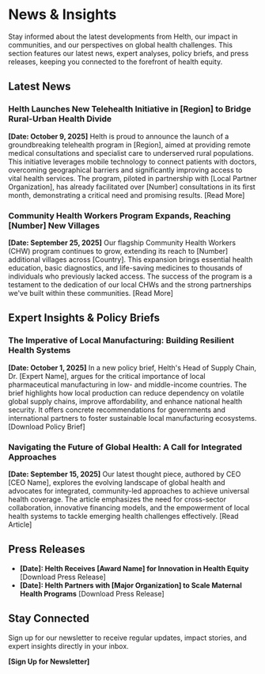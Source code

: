 # News & Insights

Stay informed about the latest developments from Helth, our impact in communities, and our perspectives on global health challenges. This section features our latest news, expert analyses, policy briefs, and press releases, keeping you connected to the forefront of health equity.

## Latest News

### Helth Launches New Telehealth Initiative in [Region] to Bridge Rural-Urban Health Divide
**[Date: October 9, 2025]**
Helth is proud to announce the launch of a groundbreaking telehealth program in [Region], aimed at providing remote medical consultations and specialist care to underserved rural populations. This initiative leverages mobile technology to connect patients with doctors, overcoming geographical barriers and significantly improving access to vital health services. The program, piloted in partnership with [Local Partner Organization], has already facilitated over [Number] consultations in its first month, demonstrating a critical need and promising results. [Read More]

### Community Health Workers Program Expands, Reaching [Number] New Villages
**[Date: September 25, 2025]**
Our flagship Community Health Workers (CHW) program continues to grow, extending its reach to [Number] additional villages across [Country]. This expansion brings essential health education, basic diagnostics, and life-saving medicines to thousands of individuals who previously lacked access. The success of the program is a testament to the dedication of our local CHWs and the strong partnerships we've built within these communities. [Read More]

## Expert Insights & Policy Briefs

### The Imperative of Local Manufacturing: Building Resilient Health Systems
**[Date: October 1, 2025]**
In a new policy brief, Helth's Head of Supply Chain, Dr. [Expert Name], argues for the critical importance of local pharmaceutical manufacturing in low- and middle-income countries. The brief highlights how local production can reduce dependency on volatile global supply chains, improve affordability, and enhance national health security. It offers concrete recommendations for governments and international partners to foster sustainable local manufacturing ecosystems. [Download Policy Brief]

### Navigating the Future of Global Health: A Call for Integrated Approaches
**[Date: September 15, 2025]**
Our latest thought piece, authored by CEO [CEO Name], explores the evolving landscape of global health and advocates for integrated, community-led approaches to achieve universal health coverage. The article emphasizes the need for cross-sector collaboration, innovative financing models, and the empowerment of local health systems to tackle emerging health challenges effectively. [Read Article]

## Press Releases

*   **[Date]: Helth Receives [Award Name] for Innovation in Health Equity** [Download Press Release]
*   **[Date]: Helth Partners with [Major Organization] to Scale Maternal Health Programs** [Download Press Release]

## Stay Connected

Sign up for our newsletter to receive regular updates, impact stories, and expert insights directly in your inbox.

**[Sign Up for Newsletter]**
